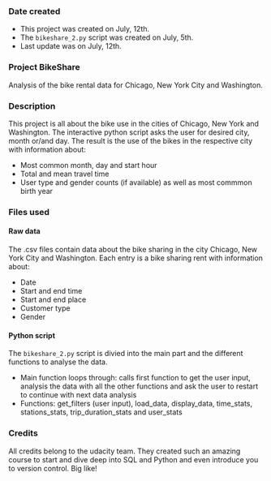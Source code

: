 ### Date created
* This project was created on July, 12th.
* The `bikeshare_2.py` script was created on July, 5th.
* Last update was on July, 12th.

### Project BikeShare
Analysis of the bike rental data for Chicago, New York City and Washington.

### Description
This project is all about the bike use in the cities of Chicago, New York and Washington. The interactive python script asks the user for desired city, month or/and day. 
The result is the use of the bikes in the respective city with information about:
* Most common month, day and start hour
* Total and mean travel time 
* User type and gender counts (if available) as well as most commmon birth year

### Files used
#### Raw data
The .csv files contain data about the bike sharing in the city Chicago, New York City and Washington. Each entry is a bike sharing rent with information about:
* Date
* Start and end time
* Start and end place
* Customer type
* Gender

#### Python script
The `bikeshare_2.py` script is divied into the main part and the different functions to analyse the data.
* Main function loops through: calls first function to get the user input, analysis the data with all the other functions and ask the user to restart to continue with next data analysis
* Functions: get_filters (user input), load_data, display_data, time_stats, stations_stats, trip_duration_stats and user_stats

### Credits
All credits belong to the udacity team. They created such an amazing course to start and dive deep into SQL and Python and even introduce you to version control. Big like!
